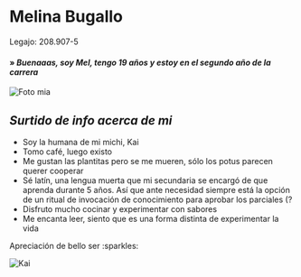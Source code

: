 # **Melina Bugallo**
Legajo: 208.907-5
#### » _Buenaaas, soy Mel, tengo 19 años y estoy en el segundo año de la carrera_
![Foto mia](https://user-images.githubusercontent.com/129804812/230233075-ea053661-6d31-4221-abf8-054e55756da8.png)
## _Surtido de info acerca de mi_
- Soy la humana de mi michi, Kai
- Tomo café, luego existo
- Me gustan las plantitas pero se me mueren, sólo los potus parecen querer cooperar
- Sé latín, una lengua muerta que mi secundaria se encargó de que aprenda durante 5 años. Así que ante necesidad siempre está la opción de un ritual de invocación de conocimiento para aprobar los parciales (?
- Disfruto mucho cocinar y experimentar con sabores 
- Me encanta leer, siento que es una forma distinta de experimentar la vida
<rb>
Apreciación de bello ser :sparkles:
  
![Kai](https://user-images.githubusercontent.com/129804812/230233459-0f09ac5e-bd5a-486b-ab4e-19a1aa53cb0a.png)
